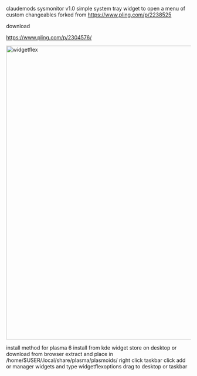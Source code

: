 claudemods sysmonitor v1.0
simple system tray widget to open a menu of custom changeables
forked from https://www.pling.com/p/2238525

download

https://www.pling.com/p/2304576/

<img width="1280" height="800" alt="widgetflex" src="https://github.com/user-attachments/assets/eddba7e3-364a-40a7-9db8-bb8e7f5c9753" />



install method for plasma 6
install from kde widget store on desktop or download from browser extract and place in /home/$USER/.local/share/plasma/plasmoids/
right click taskbar click add or manager widgets and type widgetflexoptions drag to desktop or taskbar
